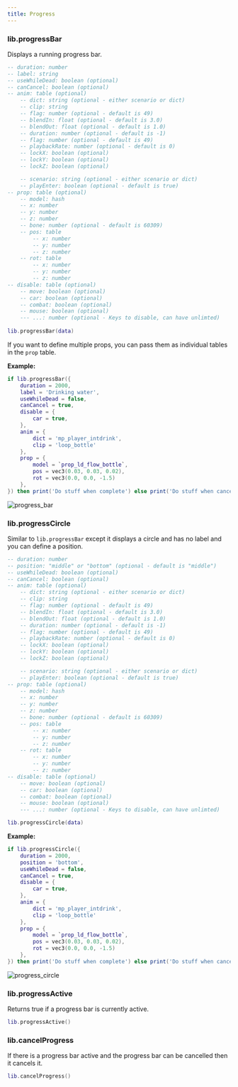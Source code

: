 ```yaml
---
title: Progress
---
```


### lib.progressBar
Displays a running progress bar.

```lua
-- duration: number
-- label: string
-- useWhileDead: boolean (optional)
-- canCancel: boolean (optional)
-- anim: table (optional)
    -- dict: string (optional - either scenario or dict)
    -- clip: string
    -- flag: number (optional - default is 49)
    -- blendIn: float (optional - default is 3.0)
    -- blendOut: float (optional - default is 1.0)
    -- duration: number (optional - default is -1)
    -- flag: number (optional - default is 49)
    -- playbackRate: number (optional - default is 0)
    -- lockX: boolean (optional)
    -- lockY: boolean (optional)
    -- lockZ: boolean (optional)

    -- scenario: string (optional - either scenario or dict)
    -- playEnter: boolean (optional - default is true)
-- prop: table (optional)
    -- model: hash
    -- x: number
    -- y: number
    -- z: number
    -- bone: number (optional - default is 60309)
    -- pos: table
        -- x: number
        -- y: number
        -- z: number
    -- rot: table
        -- x: number
        -- y: number
        -- z: number
-- disable: table (optional)
    -- move: boolean (optional)
    -- car: boolean (optional)
    -- combat: boolean (optional)
    -- mouse: boolean (optional)
    --- ...: number (optional - Keys to disable, can have unlimted)
    
lib.progressBar(data)
```
If you want to define multiple props, you can pass them
as individual tables in the `prop` table.

**Example:**
```lua
if lib.progressBar({
    duration = 2000,
    label = 'Drinking water',
    useWhileDead = false,
    canCancel = true,
    disable = {
        car = true,
    },
    anim = {
        dict = 'mp_player_intdrink',
        clip = 'loop_bottle' 
    },
    prop = {
        model = `prop_ld_flow_bottle`,
        pos = vec3(0.03, 0.03, 0.02),
        rot = vec3(0.0, 0.0, -1.5) 
    },
}) then print('Do stuff when complete') else print('Do stuff when cancelled') end
```

![progress_bar](https://i.imgur.com/7pAwktr.png)

### lib.progressCircle
Similar to `lib.progressBar` except it displays a circle and has no label and
you can define a position.

```lua
-- duration: number
-- position: "middle" or "bottom" (optional - default is "middle")
-- useWhileDead: boolean (optional)
-- canCancel: boolean (optional)
-- anim: table (optional)
    -- dict: string (optional - either scenario or dict)
    -- clip: string
    -- flag: number (optional - default is 49)
    -- blendIn: float (optional - default is 3.0)
    -- blendOut: float (optional - default is 1.0)
    -- duration: number (optional - default is -1)
    -- flag: number (optional - default is 49)
    -- playbackRate: number (optional - default is 0)
    -- lockX: boolean (optional)
    -- lockY: boolean (optional)
    -- lockZ: boolean (optional)

    -- scenario: string (optional - either scenario or dict)
    -- playEnter: boolean (optional - default is true)
-- prop: table (optional)
    -- model: hash
    -- x: number
    -- y: number
    -- z: number
    -- bone: number (optional - default is 60309)
    -- pos: table
        -- x: number
        -- y: number
        -- z: number
    -- rot: table
        -- x: number
        -- y: number
        -- z: number
-- disable: table (optional)
    -- move: boolean (optional)
    -- car: boolean (optional)
    -- combat: boolean (optional)
    -- mouse: boolean (optional)
    --- ...: number (optional - Keys to disable, can have unlimted)

lib.progressCircle(data)
```

**Example:**
```lua
if lib.progressCircle({
    duration = 2000,
    position = 'bottom',
    useWhileDead = false,
    canCancel = true,
    disable = {
        car = true,
    },
    anim = {
        dict = 'mp_player_intdrink',
        clip = 'loop_bottle' 
    },
    prop = {
        model = `prop_ld_flow_bottle`,
        pos = vec3(0.03, 0.03, 0.02),
        rot = vec3(0.0, 0.0, -1.5) 
    },
}) then print('Do stuff when complete') else print('Do stuff when cancelled') end
```

![progress_circle](https://i.imgur.com/nETRm5f.png)

### lib.progressActive
Returns true if a progress bar is currently active.

```lua
lib.progressActive()
```

### lib.cancelProgress
If there is a progress bar active and the
progress bar can be cancelled then it cancels it.

```lua
lib.cancelProgress()
```

